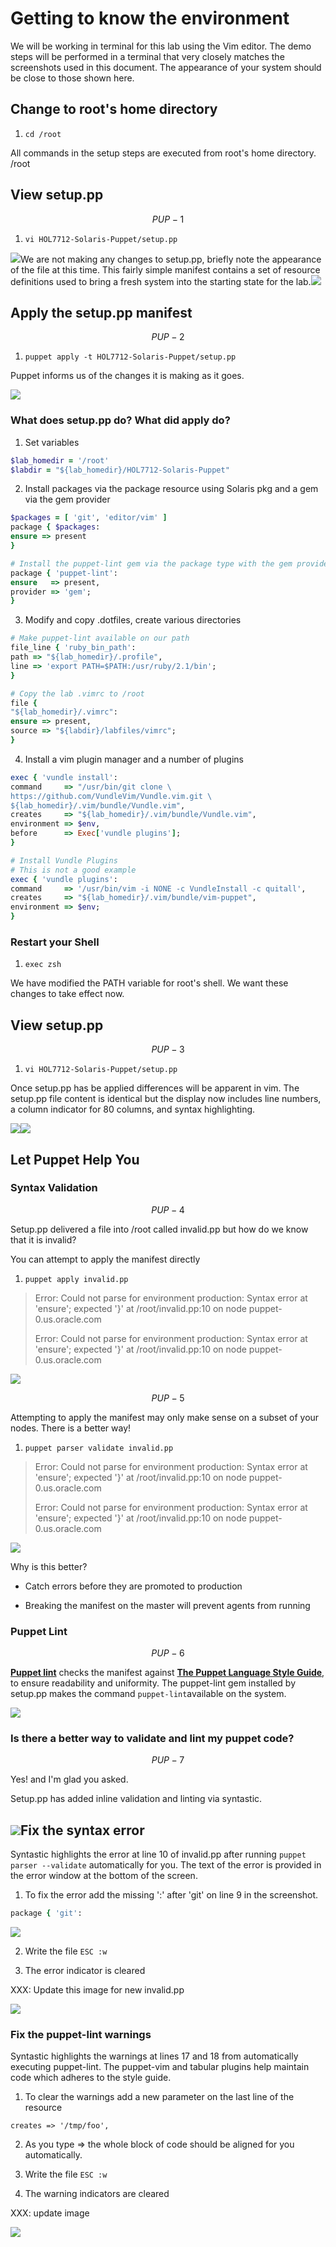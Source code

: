 # Getting to know the environment

We will be working in terminal for this lab using the Vim editor. The demo steps will be performed in a terminal that very closely matches the screenshots used in this document. The appearance of your system should be close to those shown here.

## Change to root's home directory

1. `cd /root`

  All commands in the setup steps are executed from root's home directory. \/root


## View setup.pp


$$
PUP-1
$$


1. `vi HOL7712-Solaris-Puppet/setup.pp`

  ![](/images/SETUP-001-vi-setup.png)We are not making any changes to setup.pp, briefly note the appearance of the file at this time. This fairly simple manifest contains a set of resource definitions used to bring a fresh system into the starting state for the lab.![](/images/SETUP-002-setup-before.png)


## Apply the setup.pp manifest


$$
PUP-2
$$


1. `puppet apply -t HOL7712-Solaris-Puppet/setup.pp`

Puppet informs us of the changes it is making as it goes.

![](/images/SETUP-002-apply-setup.png)

### What does setup.pp do? What did apply do?

1. Set variables

  ```ruby
  $lab_homedir = '/root'
  $labdir = "${lab_homedir}/HOL7712-Solaris-Puppet"
  ```

2. Install packages via the package resource using Solaris pkg and a gem via the gem provider

  ```ruby
  $packages = [ 'git', 'editor/vim' ]
  package { $packages:
  ensure => present
  }

  # Install the puppet-lint gem via the package type with the gem provider
  package { 'puppet-lint':
  ensure   => present,
  provider => 'gem';
  }
  ```

3. Modify and copy .dotfiles, create various directories

  ```ruby
  # Make puppet-lint available on our path
  file_line { 'ruby_bin_path':
  path => "${lab_homedir}/.profile",
  line => 'export PATH=$PATH:/usr/ruby/2.1/bin';
  }

  # Copy the lab .vimrc to /root
  file {
  "${lab_homedir}/.vimrc":
  ensure => present,
  source => "${labdir}/labfiles/vimrc";
  }
  ```

4. Install a vim plugin manager and a number of plugins

  ```ruby
  exec { 'vundle install':
  command     => "/usr/bin/git clone \
  https://github.com/VundleVim/Vundle.vim.git \
  ${lab_homedir}/.vim/bundle/Vundle.vim",
  creates     => "${lab_homedir}/.vim/bundle/Vundle.vim",
  environment => $env,
  before      => Exec['vundle plugins'];
  }

  # Install Vundle Plugins
  # This is not a good example
  exec { 'vundle plugins':
  command     => '/usr/bin/vim -i NONE -c VundleInstall -c quitall',
  creates     => "${lab_homedir}/.vim/bundle/vim-puppet",
  environment => $env;
  }
  ```


### Restart your Shell

1. `exec zsh`

We have modified the PATH variable for root's shell. We want these changes to take effect now.

## View setup.pp


$$
PUP-3
$$


1. `vi HOL7712-Solaris-Puppet/setup.pp`

Once setup.pp has be applied differences will be apparent in vim. The setup.pp file content is identical but the display now includes line numbers, a column indicator for 80 columns, and syntax highlighting.

![](/images/SETUP-003-vi-setup.png)![](/images/SETUP-003-setup-after.png)

## Let Puppet Help You

### Syntax Validation


$$
PUP-4
$$


Setup.pp delivered a file into \/root called invalid.pp but how do we know that it is invalid?

You can attempt to apply the manifest directly

1. `puppet apply invalid.pp`

> Error: Could not parse for environment production: Syntax error at 'ensure'; expected '}' at \/root\/invalid.pp:10 on node puppet-0.us.oracle.com
> 
> Error: Could not parse for environment production: Syntax error at 'ensure'; expected '}' at \/root\/invalid.pp:10 on node puppet-0.us.oracle.com

![](/images/SETUP-004-apply-invalid.png)


$$
PUP-5
$$


Attempting to apply the manifest may only make sense on a subset of your nodes. There is a better way!

1. `puppet parser validate invalid.pp`

> Error: Could not parse for environment production: Syntax error at 'ensure'; expected '}' at \/root\/invalid.pp:10 on node puppet-0.us.oracle.com
> 
> Error: Could not parse for environment production: Syntax error at 'ensure'; expected '}' at \/root\/invalid.pp:10 on node puppet-0.us.oracle.com

![](/images/SETUP-005-parser-validate.png)

Why is this better?

* Catch errors before they are promoted to production

* Breaking the manifest on the master will prevent agents from running


### Puppet Lint


$$
PUP-6
$$


[**Puppet lint**](http://puppet-lint.com/) checks the manifest against [**The Puppet Language Style Guide**](https://docs.puppet.com/guides/style_guide.html "Puppet Style Guide"), to ensure readability and uniformity. The puppet-lint gem installed by setup.pp makes the command `puppet-lint`available on the system.

![](/images/SETUP-006-puppet-lint.png)

### Is there a better way to validate and lint my puppet code?


$$
PUP-7
$$


Yes! and I'm glad you asked.

Setup.pp has added inline validation and linting via syntastic.

## ![](/images/SETUP-007-vi-invalid.png)Fix the syntax error

Syntastic highlights the error at line 10 of invalid.pp after running `puppet parser --validate` automatically for you. The text of the error is provided in the error window at the bottom of the screen.

1. To fix the error add the missing ':' after 'git' on line 9 in the screenshot.

  ```ruby
  package { 'git':
  ```
  ![](../images/SETUP-006.0-syntax.png)

2. Write the file `ESC :w`

3. The error indicator is cleared

  XXX: Update this image for new invalid.pp


![](/images/SETUP-006.1-lint-before.png)

### Fix the puppet-lint warnings

Syntastic highlights the warnings at lines 17 and 18 from automatically executing puppet-lint. The puppet-vim and tabular plugins help maintain code which adheres to the style guide.

1. To clear the warnings add a new parameter on the last line of the resource

  `creates => '/tmp/foo',`

2. As you type =&gt; the whole block of code should be aligned for you automatically.

3. Write the file `ESC :w`

4. The warning indicators are cleared

  XXX: update image

![](/images/SETUP-006.2-lint-after.png)

